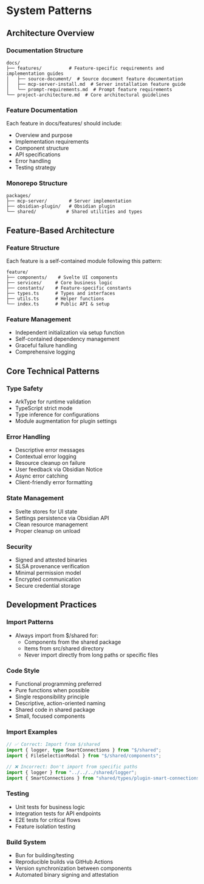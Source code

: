 # System Patterns

## Architecture Overview

### Documentation Structure
```
docs/
├── features/          # Feature-specific requirements and implementation guides
│   ├── source-document/  # Source document feature documentation
│   ├── mcp-server-install.md  # Server installation feature guide
│   └── prompt-requirements.md  # Prompt feature requirements
└── project-architecture.md  # Core architectural guidelines
```

### Feature Documentation
Each feature in docs/features/ should include:
- Overview and purpose
- Implementation requirements
- Component structure
- API specifications
- Error handling
- Testing strategy

### Monorepo Structure
```
packages/
├── mcp-server/        # Server implementation
├── obsidian-plugin/   # Obsidian plugin
└── shared/           # Shared utilities and types
```

## Feature-Based Architecture

### Feature Structure
Each feature is a self-contained module following this pattern:
```
feature/
├── components/    # Svelte UI components
├── services/     # Core business logic
├── constants/    # Feature-specific constants
├── types.ts      # Types and interfaces
├── utils.ts      # Helper functions
└── index.ts      # Public API & setup
```

### Feature Management
- Independent initialization via setup function
- Self-contained dependency management
- Graceful failure handling
- Comprehensive logging

## Core Technical Patterns

### Type Safety
- ArkType for runtime validation
- TypeScript strict mode
- Type inference for configurations
- Module augmentation for plugin settings

### Error Handling
- Descriptive error messages
- Contextual error logging
- Resource cleanup on failure
- User feedback via Obsidian Notice
- Async error catching
- Client-friendly error formatting

### State Management
- Svelte stores for UI state
- Settings persistence via Obsidian API
- Clean resource management
- Proper cleanup on unload

### Security
- Signed and attested binaries
- SLSA provenance verification
- Minimal permission model
- Encrypted communication
- Secure credential storage

## Development Practices

### Import Patterns
- Always import from $/shared for:
  - Components from the shared package
  - Items from src/shared directory
  - Never import directly from long paths or specific files

### Code Style
- Functional programming preferred
- Pure functions when possible
- Single responsibility principle
- Descriptive, action-oriented naming
- Shared code in shared package
- Small, focused components

### Import Examples
```typescript
// ✅ Correct: Import from $/shared
import { logger, type SmartConnections } from "$/shared";
import { FileSelectionModal } from "$/shared/components";

// ❌ Incorrect: Don't import from specific paths
import { logger } from "../../../shared/logger";
import { SmartConnections } from "shared/types/plugin-smart-connections";
```

### Testing
- Unit tests for business logic
- Integration tests for API endpoints
- E2E tests for critical flows
- Feature isolation testing

### Build System
- Bun for building/testing
- Reproducible builds via GitHub Actions
- Version synchronization between components
- Automated binary signing and attestation
